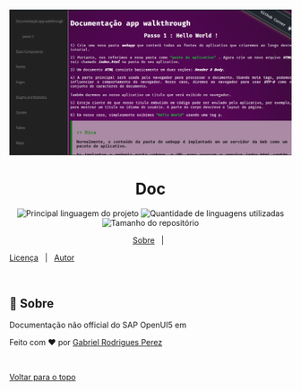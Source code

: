 <div align="center" id="top"> 
  
  &#xa0;
  <img src="image/HomeApp.png" alt="Home App">

  <!-- <a href="https://doc.netlify.com">Demo</a> -->
</div>

<h1 align="center">Doc</h1>

<p align="center">
  <img alt="Principal linguagem do projeto" src="https://img.shields.io/github/languages/top/Gabriel4420/doc?color=56BEB8">

  <img alt="Quantidade de linguagens utilizadas" src="https://img.shields.io/github/languages/count/Gabriel4420/doc?color=56BEB8">

  <img alt="Tamanho do repositório" src="https://img.shields.io/github/repo-size/Gabriel4420/doc?color=56BEB8">

  <!-- <img alt="Github issues" src="https://img.shields.io/github/issues/Gabriel4420/doc?color=56BEB8" /> -->

  <!-- <img alt="Github forks" src="https://img.shields.io/github/forks/Gabriel4420/doc?color=56BEB8" /> -->

  <!-- <img alt="Github stars" src="https://img.shields.io/github/stars/Gabriel4420/doc?color=56BEB8" /> -->
</p>

<!-- Status -->

<!-- <h4 align="center"> 
	🚧  Doc 🚀 Em construção...  🚧
</h4> 

<hr> -->

<p align="center">
  <a href="#dart-sobre">Sobre</a> &#xa0; | &#xa0; 


  <a href="#memo-licença">Licença</a> &#xa0; | &#xa0;
  <a href="https://github.com/Gabriel4420" target="_blank">Autor</a>
</p>

<br>

## :dart: Sobre ##

Documentação não official do SAP OpenUI5 em


Feito com :heart: por <a href="https://github.com/Gabriel4420" target="_blank">Gabriel Rodrigues Perez</a>

&#xa0;

<a href="#top">Voltar para o topo</a>
